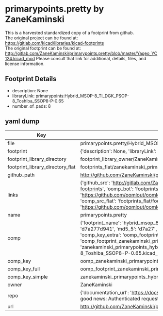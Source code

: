 # primarypoints.pretty by ZaneKaminski  
This is a harvested standardized copy of a footprint from github.  
The original project can be found at:  
https://gitlab.com/kicad/libraries/kicad-footprints  
The original footprint can be found at:
http://gitlab.com/ZaneKaminski/primarypoints.pretty/blob/master/Yageo_YC124.kicad_mod
Please consult that link for additional, details, files, and license information.  
## Footprint Details
* description: None  
* libraryLink: primarypoints:Hybrid_MSOP-8_TI_DGK_PSOP-8_Toshiba_SSOP8-P-0.65  
* number_of_pads: 8  
## yaml dump  
| Key | Value |  
| --- | --- |  
| file | primarypoints.pretty/Hybrid_MSOP-8_TI_DGK_PSOP-8_Toshiba_SSOP8-P-0.65.kicad_mod |  
| footprint | {'description': None, 'libraryLink': 'primarypoints:Hybrid_MSOP-8_TI_DGK_PSOP-8_Toshiba_SSOP8-P-0.65', 'number_of_pads': 8} |  
| footprint_library_directory | footprint_library_owner/ZaneKaminski_primarypoints.pretty |  
| footprint_library_directory_flat | footprints_flat/zanekaminski_primarypoints_hybrid_msop_8_ti_dgk_psop_8_toshiba_ssop8_p_0_65/working |  
| github_path | http://github.com/ZaneKaminski/primarypoints.pretty/blob/master/Hybrid_MSOP-8_TI_DGK_PSOP-8_Toshiba_SSOP8-P-0.65.kicad_mod |  
| links | {'github_src': 'http://gitlab.com/ZaneKaminski/primarypoints.pretty/blob/master/Yageo_YC124.kicad_mod', 'github_src_repo': 'https://gitlab.com/kicad/libraries/kicad-footprints', 'oomp_bot': 'footprints/zanekaminski_primarypoints_hybrid_msop_8_ti_dgk_psop_8_toshiba_ssop8_p_0_65/working', 'oomp_bot_github': 'https://github.com/oomlout/oomlout_oomp_footprint_bot/tree/main/footprints/zanekaminski_primarypoints_hybrid_msop_8_ti_dgk_psop_8_toshiba_ssop8_p_0_65/working', 'oomp_src_flat': 'footprints_flat/footprints_flat/zanekaminski_primarypoints_hybrid_msop_8_ti_dgk_psop_8_toshiba_ssop8_p_0_65/working', 'oomp_src_flat_github': 'https://github.com/oomlout/oomlout_oomp_footprint_src/tree/main/footprints_flat/zanekaminski_primarypoints_hybrid_msop_8_ti_dgk_psop_8_toshiba_ssop8_p_0_65/working'} |  
| name | primarypoints.pretty |  
| oomp | {'footprint_name': 'hybrid_msop_8_ti_dgk_psop_8_toshiba_ssop8_p_0_65', 'library_name': 'primarypoints', 'md5': 'd7a277d9416f79d51e9ad0d510dc2523', 'md5_10': 'd7a277d941', 'md5_5': 'd7a27', 'md5_6': 'd7a277', 'oomp_key': 'oomp_zanekaminski_primarypoints_hybrid_msop_8_ti_dgk_psop_8_toshiba_ssop8_p_0_65', 'oomp_key_extra': 'oomp_footprint_zanekaminski_primarypoints_hybrid_msop_8_ti_dgk_psop_8_toshiba_ssop8_p_0_65', 'oomp_key_full': 'oomp_footprint_zanekaminski_primarypoints_hybrid_msop_8_ti_dgk_psop_8_toshiba_ssop8_p_0_65_d7a277', 'oomp_key_simple': 'zanekaminski_primarypoints_hybrid_msop_8_ti_dgk_psop_8_toshiba_ssop8_p_0_65', 'original_filename': 'primarypoints.pretty/Hybrid_MSOP-8_TI_DGK_PSOP-8_Toshiba_SSOP8-P-0.65.kicad_mod', 'owner_name': 'zanekaminski'} |  
| oomp_key | oomp_zanekaminski_primarypoints_hybrid_msop_8_ti_dgk_psop_8_toshiba_ssop8_p_0_65 |  
| oomp_key_full | oomp_footprint_zanekaminski_primarypoints_hybrid_msop_8_ti_dgk_psop_8_toshiba_ssop8_p_0_65 |  
| oomp_key_simple | zanekaminski_primarypoints_hybrid_msop_8_ti_dgk_psop_8_toshiba_ssop8_p_0_65 |  
| owner | ZaneKaminski |  
| repo | {'documentation_url': 'https://docs.github.com/rest/overview/resources-in-the-rest-api#rate-limiting', 'message': "API rate limit exceeded for 84.66.173.59. (But here's the good news: Authenticated requests get a higher rate limit. Check out the documentation for more details.)"} |  
| url | http://github.com/ZaneKaminski/primarypoints.pretty |  

